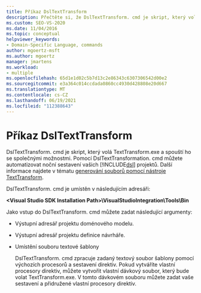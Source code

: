 ```yaml
---
title: Příkaz DslTextTransform
description: Přečtěte si, že DslTextTransform. cmd je skript, který volá TextTransform.exe a spouští ho se společnými možnostmi.
ms.custom: SEO-VS-2020
ms.date: 11/04/2016
ms.topic: conceptual
helpviewer_keywords:
- Domain-Specific Language, commands
author: mgoertz-msft
ms.author: mgoertz
manager: jmartens
ms.workload:
- multiple
ms.openlocfilehash: 65d1e1d02c5b7d13c2e86343c6307306542d00e2
ms.sourcegitcommit: e3a364c014ccdada0860cc4930d428808e20d667
ms.translationtype: MT
ms.contentlocale: cs-CZ
ms.lasthandoff: 06/19/2021
ms.locfileid: "112388643"
---
```

# <a name="the-dsltexttransform-command"></a>Příkaz DslTextTransform
DslTextTransform. cmd je skript, který volá TextTransform.exe a spouští ho se společnými možnostmi. Pomocí DslTextTransformation. cmd můžete automatizovat noční sestavení vašich [!INCLUDE[dsl](../modeling/includes/dsl_md.md)] projektů. Další informace najdete v tématu [generování souborů pomocí nástroje TextTransform](../modeling/generating-files-with-the-texttransform-utility.md).

 DslTextTransform. cmd je umístěn v následujícím adresáři:

 **\<Visual Studio SDK Installation Path>\VisualStudioIntegration\Tools\Bin**

 Jako vstup do DslTextTransform. cmd můžete zadat následující argumenty:

- Výstupní adresář projektu doménového modelu.

- Výstupní adresář projektu definice návrháře.

- Umístění souboru textové šablony

  DslTextTransform. cmd zpracuje zadaný textový soubor šablony pomocí výchozích procesorů a sestavení direktiv. Pokud vytváříte vlastní procesory direktiv, můžete vytvořit vlastní dávkový soubor, který bude volat TextTransform.exe. V tomto dávkovém souboru můžete zadat vaše sestavení a přidružené vlastní procesory direktiv.
